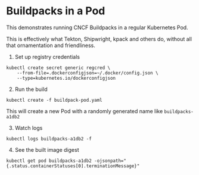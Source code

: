 # Buildpacks in a Pod

This demonstrates running CNCF Buildpacks in a regular Kubernetes Pod.

This is effectively what Tekton, Shipwright, kpack and others do, without all that ornamentation and friendliness.

1. Set up registry credentials

```
kubectl create secret generic regcred \
    --from-file=.dockerconfigjson=~/.docker/config.json \
    --type=kubernetes.io/dockerconfigjson
```

2. Run the build

```
kubectl create -f buildpack-pod.yaml
```

This will create a new Pod with a randomly generated name like `buildpacks-a1db2`

3. Watch logs

```
kubectl logs buildpacks-a1db2 -f 
```

4. See the built image digest

```
kubectl get pod buildpacks-a1db2 -ojsonpath="{.status.containerStatuses[0].terminationMessage}"
```
